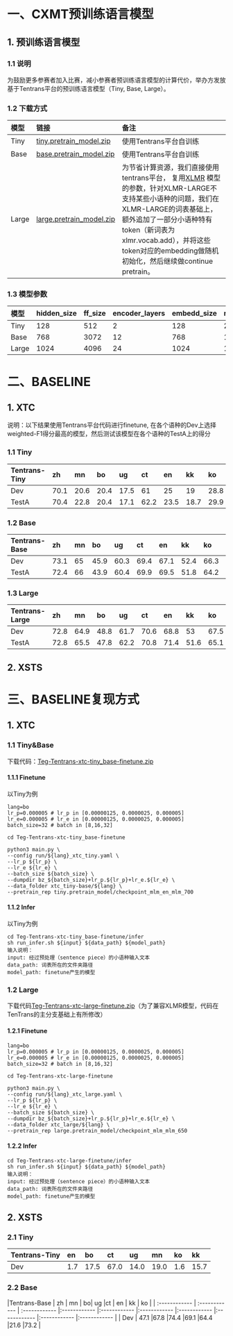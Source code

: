# 一、CXMT预训练语言模型
## 1. 预训练语言模型
### 1.1 说明
为鼓励更多参赛者加入比赛，减小参赛者预训练语言模型的计算代价，举办方发放基于Tentrans平台的预训练语言模型（Tiny, Base, Large）。
### 1.2 下载方式
|模型    | 链接  | 备注  |
| :------------ | :------------ | :------------ |
| Tiny   | [tiny.pretrain_model.zip](https://share.weiyun.com/ocTD0orN) | 使用Tentrans平台自训练 |
| Base  | [base.pretrain_model.zip](https://share.weiyun.com/aUXPCKt2) | 使用Tentrans平台自训练 |
| Large  | [large.pretrain_model.zip](https://share.weiyun.com/wnWkLgt7) | 为节省计算资源，我们直接使用tentrans平台， 复用[XLMR](https://arxiv.org/abs/1911.02116) 模型的参数，针对XLMR-LARGE不支持某些小语种的问题，我们在XLMR-LARGE的词表基础上，额外追加了一部分小语种特有token（新词表为xlmr.vocab.add），并将这些token对应的embedding做随机初始化，然后继续做continue pretrain。 |

### 1.3 模型参数
|模型    | hidden_size  | ff_size  | encoder_layers | embedd_size | num_heads |
| :------------ | :------------ | :------------ |:------------ |:------------ |:------------ |
| Tiny   | 128| 512 | 2 | 128 | 2 |
| Base  | 768 | 3072| 12| 768| 12 | 
| Large  | 1024 | 4096 | 24 | 1024 | 16 |

# 二、BASELINE
## 1. XTC
说明：以下结果使用Tentrans平台代码进行finetune, 在各个语种的Dev上选择weighted-F1得分最高的模型，然后测试该模型在各个语种的TestA上的得分

### 1.1 Tiny
|Tentrans-Tiny  | zh |	mn	| bo|	ug	|ct	| en	| kk	| ko	| average 
| :------------ | :------------ | :------------ |:------------ |:------------ |:------------ |:------------ |:------------ |:------------ |:------------ |
| Dev |70.1	|20.6	|20.4	|17.5	|61	|25	|19	|28.8	|32.8|
| TestA |70.4	|22.8	|20.4	|17.1	|62.2	|23.5	|18.7	|29.9	|33.1|

### 1.2 Base
|Tentrans-Base  | zh |	mn	| bo|	ug	|ct	| en	| kk	| ko	| average  |
| :------------ | :------------ | :------------ |:------------ |:------------ |:------------ |:------------ |:------------ |:------------ |:------------ |
| Dev | 73.1	|65	|45.9	|60.3	|69.4	|67.1	|52.4	|66.3| 62.4 |
| TestA | 72.4|66|43.9|60.4|69.9|69.5|51.8|64.2	|62.3|

### 1.3 Large
|Tentrans-Large  | zh |	mn	| bo|	ug	|ct	| en	| kk	| ko	| average  |
| :------------ | :------------ | :------------ |:------------ |:------------ |:------------ |:------------ |:------------ |:------------ |:------------ |
| Dev | 72.8 | 64.9|	48.8|	61.7| 70.6|	68.8| 53	|67.5 | 63.5|
| TestA |72.8|	65.5|	47.8|	62.2|	70.8|	71.4|	51.6|	65.1| 63.4 |

## 2. XSTS

# 三、BASELINE复现方式
## 1. XTC
### 1.1 Tiny&Base
下载代码：[Teg-Tentrans-xtc-tiny_base-finetune.zip](https://share.weiyun.com/A1NwpeSz)
#### 1.1.1 Finetune
以Tiny为例
```
lang=bo
lr_p=0.000005 # lr_p in [0.00000125, 0.0000025, 0.000005]
lr_e=0.000005 # lr_e in [0.00000125, 0.0000025, 0.000005]
batch_size=32 # batch in [8,16,32]

cd Teg-Tentrans-xtc-tiny_base-finetune

python3 main.py \
--config run/${lang}_xtc_tiny.yaml \
--lr_p ${lr_p} \
--lr_e ${lr_e} \
--batch_size ${batch_size} \
--dumpdir bz_${batch_size}+lr_p.${lr_p}+lr_e.${lr_e} \
--data_folder xtc_tiny-base/${lang} \
--pretrain_rep tiny.pretrain_model/checkpoint_mlm_en_mlm_700
```
#### 1.1.2 Infer
以Tiny为例
```
cd Teg-Tentrans-xtc-tiny_base-finetune/infer
sh run_infer.sh ${input} ${data_path} ${model_path}
输入说明：
input: 经过预处理（sentence piece）的小语种输入文本
data_path: 词表所在的文件夹路径
model_path: finetune产生的模型
```

### 1.2 Large
下载代码[Teg-Tentrans-xtc-large-finetune.zip](https://share.weiyun.com/MgpyAksP)（为了兼容XLMR模型，代码在TenTrans的主分支基础上有所修改）
#### 1.2.1 Finetune
```
lang=bo
lr_p=0.000005 # lr_p in [0.00000125, 0.0000025, 0.000005]
lr_e=0.000005 # lr_e in [0.00000125, 0.0000025, 0.000005]
batch_size=32 # batch in [8,16,32]

cd Teg-Tentrans-xtc-large-finetune

python3 main.py \
--config run/${lang}_xtc_large.yaml \
--lr_p ${lr_p} \
--lr_e ${lr_e} \
--batch_size ${batch_size} \
--dumpdir bz_${batch_size}+lr_p.${lr_p}+lr_e.${lr_e} \
--data_folder xtc_large/${lang} \
--pretrain_rep large.pretrain_model/checkpoint_mlm_mlm_650
```
#### 1.2.2 Infer
```
cd Teg-Tentrans-xtc-large-finetune/infer
sh run_infer.sh ${input} ${data_path} ${model_path}
输入说明：
input: 经过预处理（sentence piece）的小语种输入文本
data_path: 词表所在的文件夹路径
model_path: finetune产生的模型

```

## 2. XSTS
### 2.1 Tiny
|Tentrans-Tiny  |	en	| bo|	ct	|ug	| mn	| ko	| kk
| :------------ | :------------ | :------------ |:------------ |:------------ |:------------ |:------------ |:------------ |
| Dev | 1.7	|17.5	|67.0	|14.0	|19.0	|1.6	|15.7	|

### 2.2 Base
|Tentrans-Base  | zh |	mn	| bo|	ug	|ct	| en	| kk	| ko	| 
| :------------ | :------------ | :------------ |:------------ |:------------ |:------------ |:------------ |:------------ |:------------ |:------------ |
| Dev | 47.1	|67.8	|74.4	|69.1	|64.4	|21.6	|73.2	|



